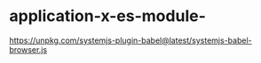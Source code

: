 # application-x-es-module-
https://unpkg.com/systemjs-plugin-babel@latest/systemjs-babel-browser.js
